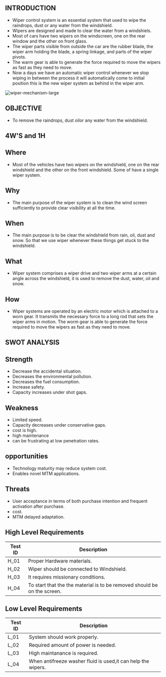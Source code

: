 ## INTRODUCTION

*   Wiper control system is an essential system that used to wipe the raindrops, dust or any water from the windshield.
*   Wipers are designed and made to clear the water from a windshiels. 
*   Most of cars have two wipers on the windscreen, one on the rear window and the other on front glass. 
*   The wiper parts visible from outside the car are the rubber blade, the wiper arm holding the blade, a spring linkage, and parts of the wiper pivots.
*   The warm gear is able to generate the force required to move the wipers as fast as they need to move. 
*   Now a days we have an automatic wiper control whenever we stop wiping in between the process it will automatically come to initial position this is the new wiper system as behind in the wiper arm.

![wiper-mechanism-large](https://user-images.githubusercontent.com/101825270/167987079-ffd12bb7-82a0-4d98-820c-bd7b974eca2b.jpg)

## OBJECTIVE

*   To remove the raindrops, dust oilor any water from the windshield.

## 4W'S and 1H

## Where

*   Most of the vehicles have two wipers on the windshield, one on the rear windshield and the other on the front windshield. Some of have a single wiper system.

## Why

*   The main purpose of the wiper system is to clean the wind screen sufficiently to provide clear visibility at all the time.

## When 

*   The main purpose is to be clear the windshield from rain, oil, dust and snow. So that we use wiper whenever these things get stuck to the windshield.

## What 

*   Wiper system comprises a wiper drive and two wiper arms at a certain angle across the windshield, it is used to remove the dust, water, oil and snow.

## How

*   Wiper systems are operated by an electric motor which is attached to a worn gear. It transmits the necessary force to a long rod that sets the wiper arms in motion. The worm gear is able to generate the force required to move the wipers as fast as they need to move.


## SWOT ANALYSIS

## Strength

*   Decrease the accidental situation.
*   Decreases the environmental pollution.
*   Decreases the fuel consumption.
*   Increase safety.
*   Capacity increases under shot gaps.

## Weakness

*   Limited speed.
*   Capacity decreases under conservative gaps.
*   cost is high.
*   high maintenance 
*   can be frustrating at low penetration rates.

## opportunities

*   Technology maturity may reduce system cost.
*   Enables novel MTM applications.

## Threats

*   User acceptance in terms of both purchase intention and frequent activation after purchase.
*   cost.
*   MTM delayed adaptation.

## High Level Requirements

| Test ID |	Description |	
| ------- | ------------- | 
| H_01 | Proper Hardware materials.|
| H_02 | Wiper should be connected to Windshield.|
| H_03 | It requires missionary conditions.|
| H_04 | To start that the the material is to be removed should be  on the screen.|

## Low Level Requirements

| Test ID |	Description |
| ------- | -------------- | 
| L_01	| System should work properly. |
| L_02 | Required amount of power is needed. |
| L_03	| High maintanance is required. |
| L_04  | When antifreeze washer fluid is used,it can help the wipers. |
